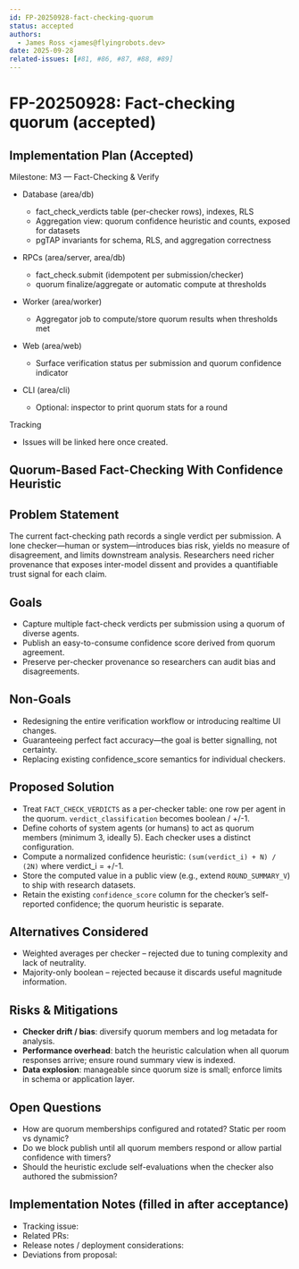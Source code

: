 ```yaml
---
id: FP-20250928-fact-checking-quorum
status: accepted
authors:
  - James Ross <james@flyingrobots.dev>
date: 2025-09-28
related-issues: [#81, #86, #87, #88, #89]
---
```


# FP-20250928: Fact-checking quorum (accepted)

## Implementation Plan (Accepted)

Milestone: M3 — Fact-Checking & Verify

- Database (area/db)
  - fact_check_verdicts table (per-checker rows), indexes, RLS
  - Aggregation view: quorum confidence heuristic and counts, exposed for
    datasets
  - pgTAP invariants for schema, RLS, and aggregation correctness

- RPCs (area/server, area/db)
  - fact_check.submit (idempotent per submission/checker)
  - quorum finalize/aggregate or automatic compute at thresholds

- Worker (area/worker)
  - Aggregator job to compute/store quorum results when thresholds met

- Web (area/web)
  - Surface verification status per submission and quorum confidence indicator

- CLI (area/cli)
  - Optional: inspector to print quorum stats for a round

Tracking

- Issues will be linked here once created.

## Quorum-Based Fact-Checking With Confidence Heuristic

## Problem Statement

The current fact-checking path records a single verdict per submission. A lone
checker—human or system—introduces bias risk, yields no measure of disagreement,
and limits downstream analysis. Researchers need richer provenance that exposes
inter-model dissent and provides a quantifiable trust signal for each claim.

## Goals

- Capture multiple fact-check verdicts per submission using a quorum of diverse
  agents.
- Publish an easy-to-consume confidence score derived from quorum agreement.
- Preserve per-checker provenance so researchers can audit bias and
  disagreements.

## Non-Goals

- Redesigning the entire verification workflow or introducing realtime UI
  changes.
- Guaranteeing perfect fact accuracy—the goal is better signalling, not
  certainty.
- Replacing existing confidence_score semantics for individual checkers.

## Proposed Solution

- Treat `FACT_CHECK_VERDICTS` as a per-checker table: one row per agent in the
  quorum. `verdict_classification` becomes boolean / +/-1.
- Define cohorts of system agents (or humans) to act as quorum members (minimum
  3, ideally 5). Each checker uses a distinct configuration.
- Compute a normalized confidence heuristic: `(sum(verdict_i) + N) / (2N)` where
  verdict_i = +/-1.
- Store the computed value in a public view (e.g., extend `ROUND_SUMMARY_V`) to
  ship with research datasets.
- Retain the existing `confidence_score` column for the checker’s self-reported
  confidence; the quorum heuristic is separate.

## Alternatives Considered

- Weighted averages per checker – rejected due to tuning complexity and lack of
  neutrality.
- Majority-only boolean – rejected because it discards useful magnitude
  information.

## Risks & Mitigations

- **Checker drift / bias**: diversify quorum members and log metadata for
  analysis.
- **Performance overhead**: batch the heuristic calculation when all quorum
  responses arrive; ensure round summary view is indexed.
- **Data explosion**: manageable since quorum size is small; enforce limits in
  schema or application layer.

## Open Questions

- How are quorum memberships configured and rotated? Static per room vs dynamic?
- Do we block publish until all quorum members respond or allow partial
  confidence with timers?
- Should the heuristic exclude self-evaluations when the checker also authored
  the submission?

## Implementation Notes (filled in after acceptance)

- Tracking issue:
- Related PRs:
- Release notes / deployment considerations:
- Deviations from proposal:
